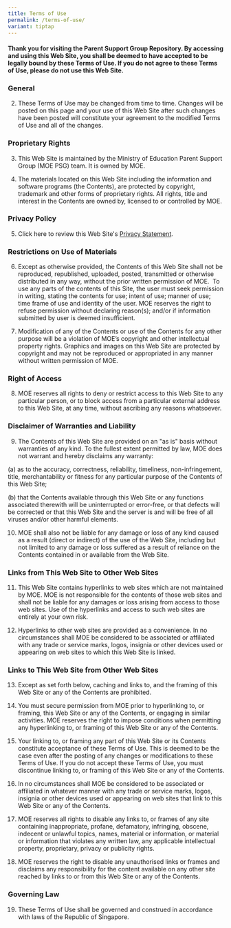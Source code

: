 ```yaml
---
title: Terms of Use
permalink: /terms-of-use/
variant: tiptap
---
```

<h4><strong>Thank you for visiting the Parent Support Group Repository. </strong>By accessing and using this Web Site, you shall be deemed to have accepted to be legally bound by these Terms of Use. If you do not agree to these Terms of Use, please do not use this Web Site.</h4>
<p></p>
<h3><strong>General</strong></h3>
<ol start="2" data-tight="true" class="tight">
<li>
<p>These Terms of Use may be changed from time to time. Changes will be posted
on this page and your use of this Web Site after such changes have been
posted will constitute your agreement to the modified Terms of Use and
all of the changes.</p>
</li>
</ol>
<h3><strong>Proprietary Rights</strong></h3>
<ol start="3" data-tight="true" class="tight">
<li>
<p>This Web Site is maintained by the Ministry of Education Parent Support
Group (MOE PSG) team. It is owned by MOE.</p>
</li>
<li>
<p>The materials located on this Web Site including the information and software
programs (the Contents), are protected by copyright, trademark and other
forms of proprietary rights. All rights, title and interest in the Contents
are owned by, licensed to or controlled by MOE.</p>
</li>
</ol>
<h3><strong>Privacy Policy</strong></h3>
<ol start="5" data-tight="true" class="tight">
<li>
<p>Click here to review this Web Site's <a href="/privacy/" rel="noopener nofollow" target="_blank">Privacy Statement</a>.</p>
</li>
</ol>
<h3><strong>Restrictions on Use of Materials</strong></h3>
<ol start="6" data-tight="true" class="tight">
<li>
<p>Except as otherwise provided, the Contents of this Web Site shall not
be reproduced, republished, uploaded, posted, transmitted or otherwise
distributed in any way, without the prior written permission of MOE.&nbsp;
To use any parts of the contents of this Site, the user must seek permission
in writing, stating the contents for use; intent of use; manner of use;
time frame of use and identity of the user. MOE reserves the right to refuse
permission without declaring reason(s); and/or if information submitted
by user is deemed insufficient.</p>
</li>
<li>
<p>Modification of any of the Contents or use of the Contents for any other
purpose will be a violation of MOE’s copyright and other intellectual property
rights. Graphics and images on this Web Site are protected by copyright
and may not be reproduced or appropriated in any manner without written
permission of MOE.</p>
</li>
</ol>
<h3><strong>Right of Access</strong></h3>
<ol start="8" data-tight="true" class="tight">
<li>
<p>MOE reserves all rights to deny or restrict access to this Web Site to
any particular person, or to block access from a particular external address
to this Web Site, at any time, without ascribing any reasons whatsoever.</p>
</li>
</ol>
<h3><strong>Disclaimer of Warranties and Liability</strong></h3>
<ol start="9" data-tight="true" class="tight">
<li>
<p>The Contents of this Web Site are provided on an "as is" basis without
warranties of any kind. To the fullest extent permitted by law, MOE does
not warrant and hereby disclaims any warranty:</p>
</li>
</ol>
<p>(a) as to the accuracy, correctness, reliability, timeliness, non-infringement,
title, merchantability or fitness for any particular purpose of the Contents
of this Web Site;</p>
<p>(b) that the Contents available through this Web Site or any functions
associated therewith will be uninterrupted or error-free, or that defects
will be corrected or that this Web Site and the server is and will be free
of all viruses and/or other harmful elements.</p>
<ol start="10" data-tight="true" class="tight">
<li>
<p>MOE shall also not be liable for any damage or loss of any kind caused
as a result (direct or indirect) of the use of the Web Site, including
but not limited to any damage or loss suffered as a result of reliance
on the Contents contained in or available from the Web Site.</p>
</li>
</ol>
<h3><strong>Links from This Web Site to Other Web Sites</strong></h3>
<ol start="11" data-tight="true" class="tight">
<li>
<p>This Web Site contains hyperlinks to web sites which are not maintained
by MOE. MOE is not responsible for the contents of those web sites and
shall not be liable for any damages or loss arising from access to those
web sites. Use of the hyperlinks and access to such web sites are entirely
at your own risk.</p>
</li>
<li>
<p>Hyperlinks to other web sites are provided as a convenience. In no circumstances
shall MOE be considered to be associated or affiliated with any trade or
service marks, logos, insignia or other devices used or appearing on web
sites to which this Web Site is linked.</p>
</li>
</ol>
<h3><strong>Links to This Web Site from Other Web Sites</strong></h3>
<ol start="13" data-tight="true" class="tight">
<li>
<p>Except as set forth below, caching and links to, and the framing of this
Web Site or any of the Contents are prohibited.</p>
</li>
<li>
<p>You must secure permission from MOE prior to hyperlinking to, or framing,
this Web Site or any of the Contents, or engaging in similar activities.
MOE reserves the right to impose conditions when permitting any hyperlinking
to, or framing of this Web Site or any of the Contents.</p>
</li>
<li>
<p>Your linking to, or framing any part of this Web Site or its Contents
constitute acceptance of these Terms of Use. This is deemed to be the case
even after the posting of any changes or modifications to these Terms of
Use. If you do not accept these Terms of Use, you must discontinue linking
to, or framing of this Web Site or any of the Contents.</p>
</li>
<li>
<p>In no circumstances shall MOE be considered to be associated or affiliated
in whatever manner with any trade or service marks, logos, insignia or
other devices used or appearing on web sites that link to this Web Site
or any of the Contents.</p>
</li>
<li>
<p>MOE reserves all rights to disable any links to, or frames of any site
containing inappropriate, profane, defamatory, infringing, obscene, indecent
or unlawful topics, names, material or information, or material or information
that violates any written law, any applicable intellectual property, proprietary,
privacy or publicity rights.</p>
</li>
<li>
<p>MOE reserves the right to disable any unauthorised links or frames and
disclaims any responsibility for the content available on any other site
reached by links to or from this Web Site or any of the Contents.</p>
</li>
</ol>
<h3><strong>Governing Law</strong></h3>
<ol start="19" data-tight="true" class="tight">
<li>
<p>These Terms of Use shall be governed and construed in accordance with
laws of the Republic of Singapore.</p>
<p></p>
</li>
</ol>
<p></p>